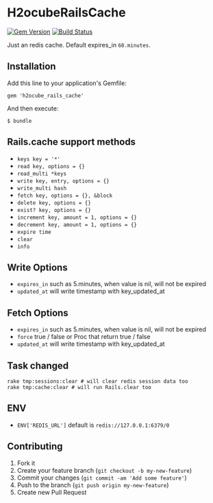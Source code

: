 # H2ocubeRailsCache

[![Gem Version](https://badge.fury.io/rb/h2ocube_rails_cache.png)](http://badge.fury.io/rb/h2ocube_rails_cache)
[![Build Status](https://travis-ci.org/h2ocube/h2ocube_rails_cache.png?branch=master)](https://travis-ci.org/h2ocube/h2ocube_rails_cache)

Just an redis cache. Default expires_in `60.minutes`.

## Installation

Add this line to your application's Gemfile:

    gem 'h2ocube_rails_cache'

And then execute:

    $ bundle

## Rails.cache support methods

* `keys key = '*'`
* `read key, options = {}`
* `read_multi *keys`
* `write key, entry, options = {}`
* `write_multi hash`
* `fetch key, options = {}, &block`
* `delete key, options = {}`
* `exist? key, options = {}`
* `increment key, amount = 1, options = {}`
* `decrement key, amount = 1, options = {}`
* `expire time`
* `clear`
* `info`

## Write Options

* `expires_in` such as 5.minutes, when value is nil, will not be expired
* `updated_at` will write timestamp with key_updated_at

## Fetch Options

* `expires_in` such as 5.minutes, when value is nil, will not be expired
* `force` true / false or Proc that return true / false
* `updated_at` will write timestamp with key_updated_at

## Task changed

    rake tmp:sessions:clear # will clear redis session data too
    rake tmp:cache:clear # will run Rails.clear too

## ENV

* `ENV['REDIS_URL']` default is `redis://127.0.0.1:6379/0`

## Contributing

1. Fork it
2. Create your feature branch (`git checkout -b my-new-feature`)
3. Commit your changes (`git commit -am 'Add some feature'`)
4. Push to the branch (`git push origin my-new-feature`)
5. Create new Pull Request
